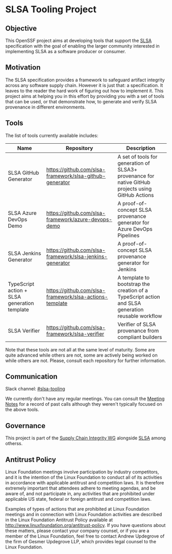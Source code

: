 # SLSA Tooling Project

## Objective

This OpenSSF project aims at developing tools that support the [SLSA](https://slsa.dev) specification with the goal of enabling the larger community interested in implementing SLSA as a software producer or consumer.

## Motivation

The SLSA specification provides a framework to safeguard artifact integrity across any software supply chain. However it is just that: a specification. It leaves to the reader the hard work of figuring out how to implement it. This project aims at helping you in this effort by providing you with a set of tools that can be used, or that demonstrate how, to generate and verify SLSA provenance in different environments.

## Tools

The list of tools currently available includes:

| Name | Repository | Description |
| ---- | ---------- | ----------- |
| SLSA GitHub Generator | https://github.com/slsa-framework/slsa-github-generator | A set of tools for generation of SLSA3+ provenance for native GitHub projects using GitHub Actions |
| SLSA Azure DevOps Demo | https://github.com/slsa-framework/azure-devops-demo | A proof-of-concept SLSA provenance generator for Azure DevOps Pipelines |
| SLSA Jenkins Generator | https://github.com/slsa-framework/slsa-jenkins-generator | A proof-of-concept SLSA provenance generator for Jenkins |
| TypeScript action + SLSA generation template | https://github.com/slsa-framework/slsa-actions-template | A template to bootstrap the creation of a TypeScript action and SLSA generation reusable workflow |
| SLSA Verifier | https://github.com/slsa-framework/slsa-verifier | Verifier of SLSA provenance from compliant builders |

Note that these tools are not all at the same level of maturity. Some are quite advanced while others are not, some are actively being worked on while others are not. Please, consult each repository for further information.

## Communication

Slack channel: [#slsa-tooling](https://openssf.slack.com/messages/slsa-tooling)

We currently don't have any regular meetings. You can consult the [Meeting Notes](https://docs.google.com/document/d/18oj3CLJQhZj1dMHKDTq_1kKg0syysKCS7pLyXlw1SRc/edit#heading=h.yfiy9b23vayj) for a record of past calls although they weren't typically focused on the above tools.

## Governance

This project is part of the [Supply Chain Integrity WG](README.md) alongside [SLSA](https://github.com/slsa-framework/slsa) among otherss.

## Antitrust Policy

Linux Foundation meetings involve participation by industry competitors, and it is the intention of the Linux Foundation to conduct all of its activities in accordance with applicable antitrust and competition laws. It is therefore extremely important that attendees adhere to meeting agendas, and be aware of, and not participate in, any activities that are prohibited under applicable US state, federal or foreign antitrust and competition laws.

Examples of types of actions that are prohibited at Linux Foundation meetings and in connection with Linux Foundation activities are described in the Linux Foundation Antitrust Policy available at <http://www.linuxfoundation.org/antitrust-policy>. If you have questions about these matters, please contact your company counsel, or if you are a member of the Linux Foundation, feel free to contact Andrew Updegrove of the firm of Gesmer Updegrove LLP, which provides legal counsel to the Linux Foundation.

